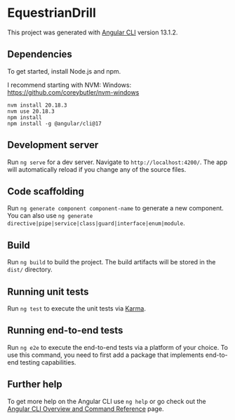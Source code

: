 # EquestrianDrill
This project was generated with [Angular CLI](https://github.com/angular/angular-cli) version 13.1.2.

## Dependencies
To get started, install Node.js and npm.

I recommend starting with NVM:
Windows: https://github.com/coreybutler/nvm-windows

```
nvm install 20.18.3
nvm use 20.18.3
npm install
npm install -g @angular/cli@17
```

## Development server

Run `ng serve` for a dev server. Navigate to `http://localhost:4200/`. The app will automatically reload if you change any of the source files.

## Code scaffolding

Run `ng generate component component-name` to generate a new component. You can also use `ng generate directive|pipe|service|class|guard|interface|enum|module`.

## Build

Run `ng build` to build the project. The build artifacts will be stored in the `dist/` directory.

## Running unit tests

Run `ng test` to execute the unit tests via [Karma](https://karma-runner.github.io).

## Running end-to-end tests

Run `ng e2e` to execute the end-to-end tests via a platform of your choice. To use this command, you need to first add a package that implements end-to-end testing capabilities.

## Further help

To get more help on the Angular CLI use `ng help` or go check out the [Angular CLI Overview and Command Reference](https://angular.io/cli) page.
